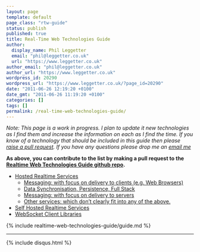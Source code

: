 ```yaml
---
layout: page
template: default
page_class: "rtw-guide"
status: publish
published: true
title: Real-Time Web Technologies Guide
author:
  display_name: Phil Leggetter
  email: "phil@leggetter.co.uk"
  url: "https://www.leggetter.co.uk"
author_email: "phil@leggetter.co.uk"
author_url: "https://www.leggetter.co.uk"
wordpress_id: 20290
wordpress_url: "https://www.leggetter.co.uk/?page_id=20290"
date: "2011-06-26 12:19:20 +0100"
date_gmt: "2011-06-26 11:19:20 +0100"
categories: []
tags: []
permalink: /real-time-web-technologies-guide/
---
```


*Note: This page is a work in progress. I plan to update it new technologies as I find them and increase the information on each as I find the time. If you know of a technology that should be included in this guide then please [raise a pull request](https://github.com/leggetter/realtime-web-technologies-guide). If you have any questions please drop me an <a href="mailto:phil@leggetter.co.uk?subject=Real-Time Technology Guide">email me</a>*

**As above, you can contribute to the list by making a pull request to the [Realtime Web Technologies Guide github repo](https://github.com/leggetter/realtime-web-technologies-guide).**

<ul class="toc">
  <li>
    <a href="#hosted-services">Hosted Realtime Services</a>
    <ul>
      <li><a href="#hosted-client">Messaging: with focus on delivery to clients (e.g. Web Browsers)</a></li>
      <li><a href="#hosted-data-sync">Data Synchronisation, Persistence, Full Stack</a></li>
      <li><a href="#hosted-servers">Messaging: with focus on delivery to servers</a></li>
      <li><a href="#hosted-other">Other services: which don&#8217;t clearly fit into any of the above.</a></li>
    </ul>
  </li>
  <li><a href="#self-hosted">Self Hosted Realtime Services</a></li>
  <li><a href="#websocket-client-libraries">WebSocket Client Libraries</a></li>
</ul>

<div id="toc_test"></div>

{% include realtime-web-technologies-guide/guide.md %}

<hr />

{% include disqus.html %}

<script src="/bower_components/contents/dist/contents.js"></script>
<script>
(function() {
  var Contents = window.gajus.Contents,
  contents,

  // This example generates a table of contents for all of the headings in the document.
  // Table of contents is an ordered list element.
  contents = Contents({
    articles: $('#content .post').find('h2, h3, h4').get()
  });

  // Append the generated list element (table of contents) to the container.
  var tocEl = document.querySelector('.toc');
  var contentsEl = contents.list();
  contentsEl.className = "toc";
  tocEl.parentNode.replaceChild(contentsEl, tocEl);

  setTimeout( function() {  
    $( '.toc a' ).smoothScroll( {
      afterScroll: function( opts ) {
        window.location.hash = opts.scrollTarget;
      }
    } );
  }, 500 );
  
})();
</script>
